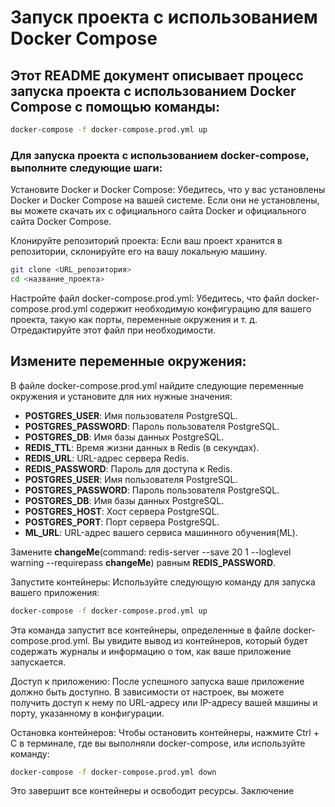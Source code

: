 # Запуск проекта с использованием Docker Compose

## Этот README документ описывает процесс запуска проекта с использованием Docker Compose с помощью команды:


```bash
docker-compose -f docker-compose.prod.yml up
```

### Для запуска проекта с использованием docker-compose, выполните следующие шаги:

Установите Docker и Docker Compose: Убедитесь, что у вас установлены Docker и Docker Compose на вашей системе. Если они не установлены, вы можете скачать их с официального сайта Docker и официального сайта Docker Compose.

Клонируйте репозиторий проекта: Если ваш проект хранится в репозитории, склонируйте его на вашу локальную машину.

```bash
git clone <URL_репозитория>
cd <название_проекта>
```

Настройте файл docker-compose.prod.yml: Убедитесь, что файл docker-compose.prod.yml содержит необходимую конфигурацию для вашего проекта, такую как порты, переменные окружения и т. д. Отредактируйте этот файл при необходимости.

## Измените переменные окружения:

В файле docker-compose.prod.yml найдите следующие переменные окружения и установите для них нужные значения:

 - __POSTGRES_USER__: Имя пользователя PostgreSQL.
 - __POSTGRES_PASSWORD__: Пароль пользователя PostgreSQL.
 - __POSTGRES_DB__: Имя базы данных PostgreSQL.
 - __REDIS_TTL__: Время жизни данных в Redis (в секундах).
 - __REDIS_URL__: URL-адрес сервера Redis.
 - __REDIS_PASSWORD__: Пароль для доступа к Redis.
 - __POSTGRES_USER__: Имя пользователя PostgreSQL.
 - __POSTGRES_PASSWORD__: Пароль пользователя PostgreSQL.
 - __POSTGRES_DB__: Имя базы данных PostgreSQL.
 - __POSTGRES_HOST__: Хост сервера PostgreSQL.
 - __POSTGRES_PORT__: Порт сервера PostgreSQL.
 - __ML_URL__: URL-адрес вашего сервиса машинного обучения(ML).

Замените __changeMe__(command: redis-server --save 20 1 --loglevel warning --requirepass __changeMe__) равным __REDIS_PASSWORD__.

Запустите контейнеры: Используйте следующую команду для запуска вашего приложения:

```bash
docker-compose -f docker-compose.prod.yml up
```

Эта команда запустит все контейнеры, определенные в файле docker-compose.prod.yml. Вы увидите вывод из контейнеров, который будет содержать журналы и информацию о том, как ваше приложение запускается.

Доступ к приложению: После успешного запуска ваше приложение должно быть доступно. В зависимости от настроек, вы можете получить доступ к нему по URL-адресу или IP-адресу вашей машины и порту, указанному в конфигурации.

Остановка контейнеров: Чтобы остановить контейнеры, нажмите Ctrl + C в терминале, где вы выполняли docker-compose, или используйте команду:

```bash
docker-compose -f docker-compose.prod.yml down
```

Это завершит все контейнеры и освободит ресурсы.
Заключение
